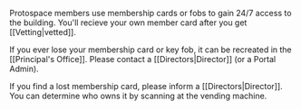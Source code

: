 Protospace members use membership cards or fobs to gain 24/7 access to the building. You'll recieve your own member card after you get [[Vetting|vetted]].

If you ever lose your membership card or key fob, it can be recreated in the [[Principal's Office]]. Please contact a [[Directors|Director]] (or a Portal Admin).

If you find a lost membership card, please inform a [[Directors|Director]]. You can determine who owns it by scanning at the vending machine.
